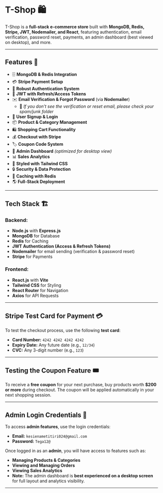 # **T-Shop 🛍️**  

T-Shop is a **full-stack e-commerce store** built with **MongoDB, Redis, Stripe, JWT, Nodemailer, and React**, featuring authentication, email verification, password reset, payments, an admin dashboard (best viewed on desktop), and more.  

---

## **Features 🚀**  
- 🗄️ **MongoDB & Redis Integration**  
- 💳 **Stripe Payment Setup**  
- 🔐 **Robust Authentication System**  
- 🔑 **JWT with Refresh/Access Tokens**  
- ✉️ **Email Verification & Forgot Password** (via **Nodemailer**)  
  - 📧 *If you don’t see the verification or reset email, please check your spam/junk folder*  
- 📝 **User Signup & Login**  
- 📦 **Product & Category Management**  
- 🛍️ **Shopping Cart Functionality**  
- 💰 **Checkout with Stripe**  
- 🏷️ **Coupon Code System**  
- 👑 **Admin Dashboard** *(optimized for desktop view)*  
- 📊 **Sales Analytics**  
- 🎨 **Styled with Tailwind CSS**  
- 🔒 **Security & Data Protection**  
- 🚀 **Caching with Redis**  
- 🌎 **Full-Stack Deployment**  

---

## **Tech Stack 🏗️**  

### **Backend:**  
- **Node.js** with **Express.js**  
- **MongoDB** for Database  
- **Redis** for Caching  
- **JWT Authentication (Access & Refresh Tokens)**  
- **Nodemailer** for email sending (verification & password reset)  
- **Stripe** for Payments  

### **Frontend:**  
- **React.js** with **Vite**  
- **Tailwind CSS** for Styling  
- **React Router** for Navigation  
- **Axios** for API Requests  

---

## **Stripe Test Card for Payment 💳**  

To test the checkout process, use the following **test card**:  

- **Card Number:** `4242 4242 4242 4242`  
- **Expiry Date:** Any future date (e.g., `12/34`)  
- **CVC:** Any 3-digit number (e.g., `123`)  

---

## **Testing the Coupon Feature 🎟️**  

To receive a **free coupon** for your next purchase, buy products worth **$200 or more** during checkout. The coupon will be applied automatically in your next shopping session.  

---

## **Admin Login Credentials 🔑**  

To access **admin features**, use the login credentials:  

- **Email:** `kesienametitiri024@gmail.com`  
- **Password:** `Tega12@`  

Once logged in as an **admin**, you will have access to features such as:  

- **Managing Products & Categories**  
- **Viewing and Managing Orders**  
- **Viewing Sales Analytics**  
- **Note:** The admin dashboard is **best experienced on a desktop screen** for full layout and analytics visibility.

---
